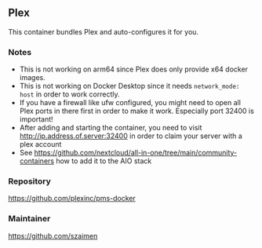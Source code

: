 ## Plex
This container bundles Plex and auto-configures it for you.

### Notes
- This is not working on arm64 since Plex does only provide x64 docker images.
- This is not working on Docker Desktop since it needs `network_mode: host` in order to work correctly.
- If you have a firewall like ufw configured, you might need to open all Plex ports in there first in order to make it work. Especially port 32400 is important!
- After adding and starting the container, you need to visit http://ip.address.of.server:32400 in order to claim your server with a plex account
- See https://github.com/nextcloud/all-in-one/tree/main/community-containers how to add it to the AIO stack

### Repository
https://github.com/plexinc/pms-docker

### Maintainer
https://github.com/szaimen
